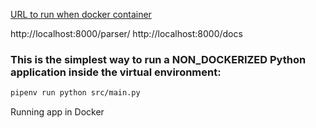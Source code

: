 [URL to run when docker container](http://localhost:8000/indexes/)

http://localhost:8000/parser/
http://localhost:8000/docs



### This is the simplest way to run a NON_DOCKERIZED Python application inside the virtual environment:
```sh
pipenv run python src/main.py
```

Running app in Docker
